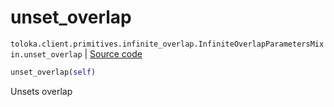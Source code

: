 # unset_overlap
`toloka.client.primitives.infinite_overlap.InfiniteOverlapParametersMixin.unset_overlap` | [Source code](https://github.com/Toloka/toloka-kit/blob/v1.2.3/src/client/primitives/infinite_overlap.py#L38)

```python
unset_overlap(self)
```

Unsets overlap

